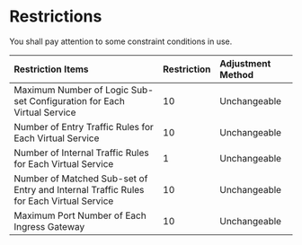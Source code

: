 # Restrictions

You shall pay attention to some constraint conditions in use.

| Restriction Items	| Restriction	| Adjustment Method |
| :- | :- | :- |
| Maximum Number of Logic Sub-set Configuration for Each Virtual Service | 10 | Unchangeable |
| Number of Entry Traffic Rules for Each Virtual Service | 10 | Unchangeable |
| Number of Internal Traffic Rules for Each Virtual Service | 1 | Unchangeable |
| Number of Matched Sub-set of Entry and Internal Traffic Rules for Each Virtual Service | 10 | Unchangeable |
| Maximum Port Number of Each Ingress Gateway | 10 | Unchangeable |
